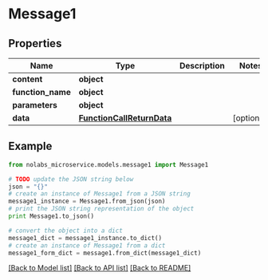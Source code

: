 # Message1


## Properties

Name | Type | Description | Notes
------------ | ------------- | ------------- | -------------
**content** | **object** |  | 
**function_name** | **object** |  | 
**parameters** | **object** |  | 
**data** | [**FunctionCallReturnData**](FunctionCallReturnData.md) |  | [optional] 

## Example

```python
from nolabs_microservice.models.message1 import Message1

# TODO update the JSON string below
json = "{}"
# create an instance of Message1 from a JSON string
message1_instance = Message1.from_json(json)
# print the JSON string representation of the object
print Message1.to_json()

# convert the object into a dict
message1_dict = message1_instance.to_dict()
# create an instance of Message1 from a dict
message1_form_dict = message1.from_dict(message1_dict)
```
[[Back to Model list]](../README.md#documentation-for-models) [[Back to API list]](../README.md#documentation-for-api-endpoints) [[Back to README]](../README.md)


